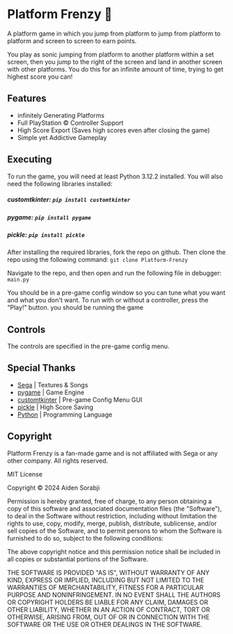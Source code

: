 # Platform Frenzy 👾
A platform game in which you jump from platform to jump from platform to platform and screen to screen to earn points.

You play as sonic jumping from platform to another platform within a set screen, then you jump to the right of the screen and land in another screen with other platforms. You do this for an infinite amount of time, trying to get highest score you can!

## Features
- infinitely Generating Platforms
- Full PlayStation © Controller Support
- High Score Export (Saves high scores even after closing the game)
- Simple yet Addictive Gameplay

## Executing 
To run the game, you will need at least Python 3.12.2 installed. You will also need the following libraries installed:

##### customtkinter: `pip install customtkinter`
##### pygame: `pip install pygame`
##### pickle: `pip install pickle`

After installing the required libraries, fork the repo on github. Then clone the repo using the following command:
`git clone Platform-Frenzy`

Navigate to the repo, and then open and run the following file in debugger:
`main.py`

You should be in a pre-game config window so you can tune what you want and what you don't want. To run with or without a controller, press the "Play!" button. you should be running the game

## Controls
The controls are specified in the pre-game config menu.

## Special Thanks
- [Sega](https://www.sega.com) | Textures & Songs
- [pygame](https://www.pygame.org) | Game Engine
- [customtkinter](https://github.com/TomSchimansky/customtkinter) | Pre-game Config Menu GUI
- [pickle](https://docs.python.org/3/library/pickle.html) | High Score Saving
- [Python](https://www.python.org) | Programming Language

## Copyright
Platform Frenzy is a fan-made game and is not affiliated with Sega or any other company. 
All rights reserved.

MIT License

Copyright © 2024 Aiden Sorabji

Permission is hereby granted, free of charge, to any person obtaining a copy
of this software and associated documentation files (the "Software"), to deal
in the Software without restriction, including without limitation the rights
to use, copy, modify, merge, publish, distribute, sublicense, and/or sell
copies of the Software, and to permit persons to whom the Software is
furnished to do so, subject to the following conditions:

The above copyright notice and this permission notice shall be included in all
copies or substantial portions of the Software.

THE SOFTWARE IS PROVIDED "AS IS", WITHOUT WARRANTY OF ANY KIND, EXPRESS OR
IMPLIED, INCLUDING BUT NOT LIMITED TO THE WARRANTIES OF MERCHANTABILITY,
FITNESS FOR A PARTICULAR PURPOSE AND NONINFRINGEMENT. IN NO EVENT SHALL THE
AUTHORS OR COPYRIGHT HOLDERS BE LIABLE FOR ANY CLAIM, DAMAGES OR OTHER
LIABILITY, WHETHER IN AN ACTION OF CONTRACT, TORT OR OTHERWISE, ARISING FROM,
OUT OF OR IN CONNECTION WITH THE SOFTWARE OR THE USE OR OTHER DEALINGS IN THE
SOFTWARE.
